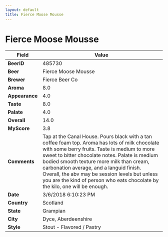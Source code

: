 ```yaml
---
layout: default
title: Fierce Moose Mousse
---
```


# Fierce Moose Mousse

| Field         | Value     |
|---------------|-----------|
| **BeerID** | 485730 |
| **Beer** | Fierce Moose Mousse |
| **Brewer** | Fierce Beer Co |
| **Aroma** | 8.0 |
| **Appearance** | 4.0 |
| **Taste** | 8.0 |
| **Palate** | 4.0 |
| **Overall** | 14.0 |
| **MyScore** | 3.8 |
| **Comments** | Tap at the Canal House. Pours black with a tan coffee foam top. Aroma has lots of milk chocolate with some berry fruits. Taste is medium to more sweet to bitter chocolate notes. Palate is medium bodied smooth texture more milk than cream, carbonation average, and a  languid finish. Overall, the abv may be session levels but unless you are the kind of person who eats chocolate by the kilo, one will be enough. |
| **Date** | 3/6/2018 6:10:23 PM |
| **Country** | Scotland |
| **State** | Grampian |
| **City** | Dyce, Aberdeenshire |
| **Style** | Stout - Flavored / Pastry |
